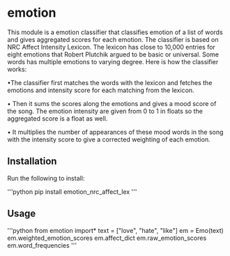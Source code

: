 # emotion
This module is a emotion classifier that classifies emotion of a list of words and gives aggregated scores for each emotion. The classifier is based on NRC Affect Intensity Lexicon. The lexicon has close to 10,000 entries for eight
emotions that Robert Plutchik argued to be basic or universal. Some words
has multiple emotions to varying degree. Here is how the classifier works:

•The classifier first matches the words with the lexicon and fetches the
emotions and intensity score for each matching from the lexicon.

• Then it sums the scores along the emotions and gives a mood score of
the song. The emotion intensity are given from 0 to 1 in floats so the
aggregated score is a float as well.

• It multiplies the number of appearances of these mood words in the song
with the intensity score to give a corrected weighting of each emotion.

## Installation
Run the following to install:

'''python
pip install emotion_nrc_affect_lex
'''
## Usage
'''python
from emotion import*
text = ["love", "hate", "like"]
em = Emo(text)
em.weighted_emotion_scores
em.affect_dict
em.raw_emotion_scores
em.word_frequencies
'''

